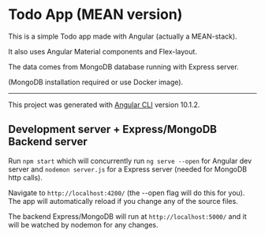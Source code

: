 # Todo App (MEAN version)

This is a simple Todo app made with Angular (actually a MEAN-stack).

It also uses Angular Material components and Flex-layout.

The data comes from MongoDB database running with Express server.

(MongoDB installation required or use Docker image).

---

This project was generated with [Angular CLI](https://github.com/angular/angular-cli) version 10.1.2.

## Development server + Express/MongoDB Backend server

Run `npm start` which will concurrently run `ng serve --open` for Angular dev server and `nodemon server.js` for a Express server (needed for MongoDB http calls).

Navigate to `http://localhost:4200/` (the --open flag will do this for you). The app will automatically reload if you change any of the source files.

The backend Express/MongoDB will run at `http://localhost:5000/` and it will be watched by nodemon for any changes.
